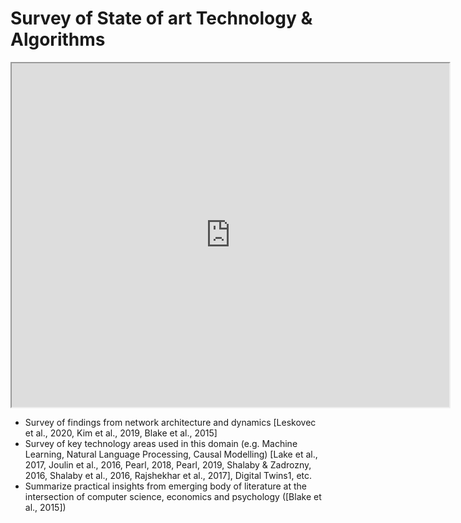 # Survey of State of art Technology & Algorithms

<Bleed full>
<iframe src="https://www.mckinsey.com/business-functions/mckinsey-analytics/our-insights/an-executives-guide-to-ai"
     width="700"
     height="550"
     title="McKinsey's Survey of AI for Executives"
   ></iframe>
</Bleed>

- Survey of findings from network architecture and dynamics [Leskovec et al., 2020, Kim et al., 2019, Blake et al., 2015]
- Survey of key technology areas used in this domain (e.g. Machine Learning, Natural Language Processing, Causal Modelling) [Lake et al., 2017, Joulin et al., 2016, Pearl, 2018, Pearl, 2019, Shalaby & Zadrozny, 2016, Shalaby et al., 2016, Rajshekhar et al., 2017], Digital Twins1, etc.
- Summarize practical insights from emerging body of literature at the intersection of computer science, economics and psychology ([Blake et al., 2015])
